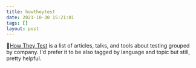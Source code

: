 ```yaml
---
title: howtheytest
date: 2021-10-30 15:21:01
tags: []
layout: post
---
```


📄[How They Test](https://github.com/abhivaikar/howtheytest) is a list of articles, talks, and tools about testing grouped by company. I'd prefer it to be also tagged by language and topic but still, pretty helpful.
